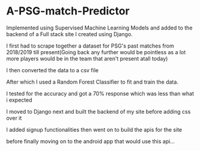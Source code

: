 # A-PSG-match-Predictor
 Implemented using Supervised Machine Learning Models and added to the backend of a Full stack site I created using Django.


 I first had to scrape together a dataset for PSG's past matches from 2018/2019 till present(Going back any further would be pointless as a lot more players would be in the team that aren't present atall today)


 I then converted the data to a csv file

 After which I used a Random Forest Classifier to fit and train the data.

 I tested for the accuracy and got a 70% response which was less than what i expected

I moved to Django next and built the backend of my site before adding css over it


I added signup functionalities then went on to build the apis for the site

before finally moving on to the android app that would use this api...
